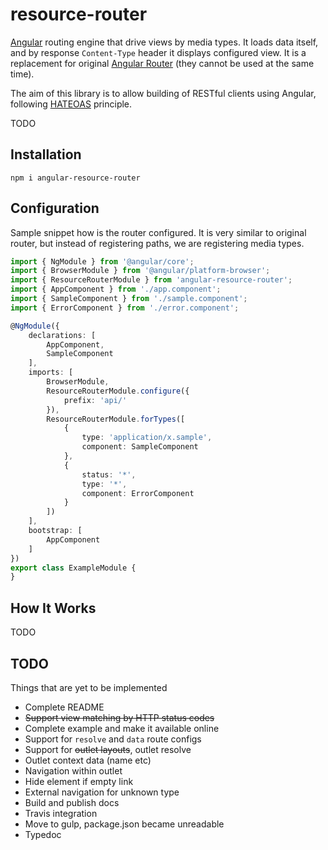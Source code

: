 resource-router
===================

[Angular](https://angular.io/) routing engine that drive views by media types. It loads data itself, and by response `Content-Type` header
it displays configured view. It is a replacement for original [Angular Router](https://angular.io/docs/ts/latest/guide/router.html) (they cannot be used at the same time).

The aim of this library is to allow building of RESTful clients using Angular, following [HATEOAS](http://en.wikipedia.org/wiki/HATEOAS) principle.

TODO

Installation
------------

    npm i angular-resource-router


Configuration
-------------

Sample snippet how is the router configured.
It is very similar to original router, but instead of registering paths, we are registering media types.

```typescript
import { NgModule } from '@angular/core';
import { BrowserModule } from '@angular/platform-browser';
import { ResourceRouterModule } from 'angular-resource-router';
import { AppComponent } from './app.component';
import { SampleComponent } from './sample.component';
import { ErrorComponent } from './error.component';

@NgModule({
    declarations: [
        AppComponent,
        SampleComponent
    ],
    imports: [
        BrowserModule,
        ResourceRouterModule.configure({
            prefix: 'api/'
        }),
        ResourceRouterModule.forTypes([
            {
                type: 'application/x.sample',
                component: SampleComponent
            },
            {
                status: '*',
                type: '*',
                component: ErrorComponent
            }
        ])
    ],
    bootstrap: [
        AppComponent
    ]
})
export class ExampleModule {
}
```

How It Works
------------
TODO


TODO
----

Things that are yet to be implemented

* Complete README
* <s>Support view matching by HTTP status codes</s>
* Complete example and make it available online
* Support for `resolve` and `data` route configs
* Support for <s>outlet layouts</s>, outlet resolve
* Outlet context data (name etc)
* Navigation within outlet
* Hide element if empty link
* External navigation for unknown type
* Build and publish docs
* Travis integration
* Move to gulp, package.json became unreadable
* Typedoc